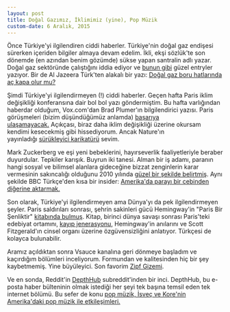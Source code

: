 ```yaml
---
layout: post
title: Doğal Gazımız, İklimimiz (yine), Pop Müzik
custom-date: 6 Aralık, 2015
---
```


Önce Türkiye'yi ilgilendiren ciddi haberler. Türkiye'nin doğal gaz endişesi sürerken içeriden bilgiler almaya devam edelim. İkli, ekşi sözlük'te son dönemde (en azından benim gözümde) sükse yapan santralin adlı yazar. Doğal gaz sektöründe çalıştığını iddia ediyor ve [bunun gibi](https://eksisozluk.com/2-aralik-2015-katar-dogalgaz-anlasmasi--4980213?a=buddyrecent) güzel entryler yazıyor. Bir de Al Jazeera Türk'ten alakalı bir yazı: [Doğal gaz boru hatlarında aç kapa olur mu?](http://www.aljazeera.com.tr/gorus/dogal-gaz-boru-hatlarinda-ac-kapa-olur-mu)   

Şimdi Türkiye'yi ilgilendirmeyen (!) ciddi haberler. Geçen hafta Paris iklim değişikliği konferansına dair bol bol yazı göndermiştim. Bu hafta varlığından haberdar olduğum, Vox.com'dan Brad Plumer'ın bilgilendirici yazısı. Paris görüşmeleri (bizim düşündüğümüz anlamda) [başarıya ulaşamayacak.](http://www.vox.com/2015/11/30/9818582/paris-cop21-climate-talks) Açıkçası, biraz daha iklim değişikliği üzerine okursam kendimi kesecekmiş gibi hissediyorum. Ancak Nature'ın yayınladığı [sürükleyici karikatürü](http://www.nature.com/news/the-fragile-framework-1.18861) sevim.   

Mark Zuckerberg ve eşi yeni bebeklerini, hayırseverlik faaliyetleriyle beraber duyurdular. Tepkiler karışık. Buyrun iki tanesi. Alman bir iş adamı, paranın hangi sosyal ve bilimsel alanlara gideceğine bizzat zenginlerin karar vermesinin sakıncalığı olduğunu 2010 yılında [güzel bir şekilde belirtmiş](https://www.washingtonpost.com/news/wonk/wp/2015/12/02/why-some-people-feel-billionaire-pledges-like-mark-zuckerbergs-are-really-bad/). Aynı şekilde BBC Türkçe'den kısa bir insider: [Amerika'da ](http://www.bbc.com/turkce/ekonomi/2015/12/151204_facebook_zuckerberg_bagis)[parayı bir cebinden diğerine aktarmak.](http://www.bbc.com/turkce/ekonomi/2015/12/151204_facebook_zuckerberg_bagis)  

Son olarak, Türkiye'yi ilgilendirmeyen ama Dünya'yı da pek ilgilendirmeyen şeyler. Paris saldırıları sonrası, şehrin sakinleri gücü Hemingway'in "Paris Bir Şenliktir" [kitabında bulmuş](http://edition.cnn.com/2015/11/22/europe/paris-hemingway-moveable-feast/index.html). Kitap, birinci dünya savaşı sonrası Paris'teki edebiyat ortamını, [kayıp jenerasyonu](http://www.bl.uk/onlinegallery/features/amliteuro/lostgen.html), Hemingway'in anılarını ve Scott Fitzgerald'ın cinsel organı üzerine özgüvensizliğini anlatıyor. Türkçesi de kolayca bulunabilir.   

Aramız açıldıktan sonra Vsauce kanalına geri dönmeye başladım ve kaçırdığım bölümleri inceliyorum. Formundan ve kalitesinden hiç bir şey kaybetmemiş. Yine büyüleyici. Son favorim [Zipf Gizemi](https://www.youtube.com/watch?v=fCn8zs912OE).   

Ve en sonda, Reddit'in [DepthHub](https://www.reddit.com/r/DepthHub/) subreddit'inden bir inci. DepthHub, bu e-posta haber bülteninin olmak istediği her şeyi tek başına temsil eden tek internet bölümü. Bu sefer de konu [pop müzik, İsveç ve Kore'nin Amerika'daki pop müzik ile etkileşimleri.](https://www.reddit.com/r/videos/comments/3uuyb0/psy_daddy/cxic5kf)
